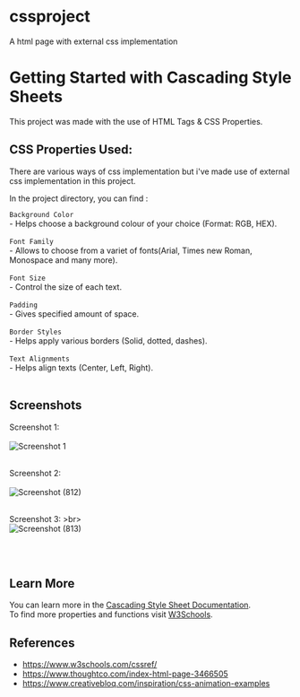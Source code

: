 # cssproject
A html page with external css implementation

# Getting Started with Cascading Style Sheets

This project was made with the use of HTML Tags & CSS Properties.

## CSS Properties Used:

There are various ways of css implementation but i've made use of external css implementation in this project.

In the project directory, you can find :

 `Background Color`</br> - Helps choose a background colour of your choice (Format: RGB, HEX).</br></br>
 `Font Family`</br> - Allows to choose from a variet of fonts(Arial, Times new Roman, Monospace and many more).</br></br>
 `Font Size`</br> - Control the size of each text.</br></br>
 `Padding`</br> - Gives specified amount of space.</br></br>
 `Border Styles`</br> - Helps apply various borders (Solid, dotted, dashes).</br></br>
 `Text Alignments`</br> - Helps align texts (Center, Left, Right).</br></br>
 



## Screenshots

Screenshot 1: <br><br>
![Screenshot 1](https://user-images.githubusercontent.com/86161015/130052174-d9ebef10-3c13-4340-b4cf-fca47dac0aac.png)<br><br>

Screenshot 2: <br><br>
![Screenshot (812)](https://user-images.githubusercontent.com/86161015/130052538-c84a2bef-3f30-4403-9c0d-a4e37342c1a2.png)<br><br>

Screenshot 3: >br><br>
![Screenshot (813)](https://user-images.githubusercontent.com/86161015/130052599-9c5ff204-9430-48cd-9e3e-a31cb83fc861.png)

<br><br>

## Learn More

You can learn more in the [Cascading Style Sheet Documentation](https://developer.mozilla.org/en-US/docs/Web/CSS).</br>
To find more properties and functions visit [W3Schools](https://www.w3schools.com/).


## References

<ul
    <li></li>
    <li><a href = "https://www.w3schools.com/cssref/"/>https://www.w3schools.com/cssref/</li>
    <li><a href = "https://www.thoughtco.com/index-html-page-3466505"/>https://www.thoughtco.com/index-html-page-3466505</li>
    <li><a href = "https://www.creativebloq.com/inspiration/css-animation-examples"/>https://www.creativebloq.com/inspiration/css-animation-examples</li>
    </ul>
